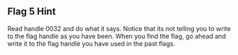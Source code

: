 ## Flag 5 Hint

Read handle 0032 and do what it says.  Notice that its not telling you to write to the flag handle as you have been.  When you find the flag, go ahead and write it to the flag handle you have used in the past flags.
